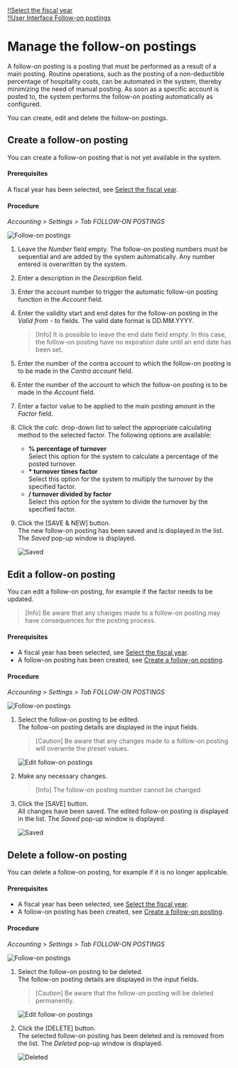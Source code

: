 [!!Select the fiscal year](../Operation/01_SelectFiscalYear.md)  
[!!User Interface Follow-on postings](../UserInterface/02g_FollowOnBookings.md)  

# Manage the follow-on postings

A follow-on posting is a posting that must be performed as a result of a main posting. Routine operations, such as the posting of a non-deductible percentage of hospitality costs, can be automated in the system, thereby minimizing the need of manual posting. As soon as a specific account is posted to, the system performs the follow-on posting automatically as configured.

You can create, edit and delete the follow-on postings.



##  Create a follow-on posting

You can create a follow-on posting that is not yet available in the system.

#### Prerequisites

A fiscal year has been selected, see [Select the fiscal year](../Operation/01_SelectFiscalYear.md).

#### Procedure

*Accounting > Settings > Tab FOLLOW-ON POSTINGS*

![Follow-on postings](../../Assets/Screenshots/RetailSuiteAccounting/Settings/FollowOnBookings/FollowOnBookings.png "[Follow-on postings]")

1. Leave the *Number* field empty. The follow-on posting numbers must be sequential and are added by the system automatically. Any number entered is overwritten by the system.

2. Enter a description in the *Description* field.    

3. Enter the account number to trigger the automatic follow-on posting function in the *Account* field.  

4. Enter the validity start and end dates for the follow-on posting in the *Valid from - to* fields. The valid date format is DD.MM.YYYY.  

    > [Info] It is possible to leave the end date field empty. In this case, the follow-on posting have no expiration date until an end date has been set.

5. Enter the number of the contra account to which the follow-on posting is to be made in the *Contra account* field.

6. Enter the number of the account to which the follow-on posting is to be made in the *Account* field.

7. Enter a factor value to be applied to the main posting amount in the *Factor* field.

8. Click the *calc.* drop-down list to select the appropriate calculating method to the selected factor.   The following options are available:  

    - **% percentage of turnover**  
        Select this option for the system to calculate a percentage of the posted turnover.
    - **\* turnover times factor**  
        Select this option for the system to multiply the turnover by the specified factor.
    - **/ turnover divided by factor**  
        Select this option for the system to divide the turnover by the specified factor.

  [comment]: <> (Divide scheint nicht zu funktionieren. Bug?)

9. Click the [SAVE & NEW] button.  
    The new follow-on posting has been saved and is displayed in the list. The *Saved* pop-up window is displayed.

    ![Saved](../../Assets/Screenshots/RetailSuiteAccounting/Settings/FollowOnBookings/Saved.png "[Saved]")



##  Edit a follow-on posting

You can edit a follow-on posting, for example if the factor needs to be updated.  

> [Info] Be aware that any changes made to a follow-on posting may have consequences for the posting process.

#### Prerequisites

- A fiscal year has been selected, see [Select the fiscal year](../Operation/01_SelectFiscalYear.md).
- A follow-on posting has been created, see [Create a follow-on posting](#create-a-follow-on-posting).

#### Procedure

*Accounting > Settings > Tab FOLLOW-ON POSTINGS*

![Follow-on postings](../../Assets/Screenshots/RetailSuiteAccounting/Settings/FollowOnBookings/FollowOnBookings.png "[Follow-on postings]")

1. Select the follow-on posting to be edited.  
    The follow-on posting details are displayed in the input fields.

    > [Caution] Be aware that any changes made to a follow-on posting will overwrite the preset values.

    ![Edit follow-on postings](../../Assets/Screenshots/RetailSuiteAccounting/Settings/FollowOnBookings/EditFollowOnBooking.png "[Edit follow-on postings]")

2. Make any necessary changes.  

    > [Info] The follow-on posting number cannot be changed.

3. Click the [SAVE] button.  
    All changes have been saved. The edited follow-on posting is displayed in the list. The *Saved* pop-up window is displayed.

    ![Saved](../../Assets/Screenshots/RetailSuiteAccounting/Settings/FollowOnBookings/Saved.png "[Saved]")



##  Delete a follow-on posting

You can delete a follow-on posting, for example if it is no longer applicable.

#### Prerequisites

- A fiscal year has been selected, see [Select the fiscal year](../Operation/01_SelectFiscalYear.md).
- A follow-on posting has been created, see [Create a follow-on posting](#create-a-follow-on-posting).

#### Procedure

*Accounting > Settings > Tab FOLLOW-ON POSTINGS*

![Follow-on postings](../../Assets/Screenshots/RetailSuiteAccounting/Settings/FollowOnBookings/FollowOnBookings.png "[Follow-on postings]")

1. Select the follow-on posting to be deleted.  
    The follow-on posting details are displayed in the input fields.

    > [Caution] Be aware that the follow-on posting will be deleted permanently.

    ![Edit follow-on postings](../../Assets/Screenshots/RetailSuiteAccounting/Settings/FollowOnBookings/EditFollowOnBooking.png "[Edit follow-on postings]")

2. Click the [DELETE] button.  
    The selected follow-on posting has been deleted and is removed from the list. The *Deleted* pop-up window is displayed.

    ![Deleted](../../Assets/Screenshots/RetailSuiteAccounting/Settings/CostAccounting/Deleted.png "[Deleted]")
